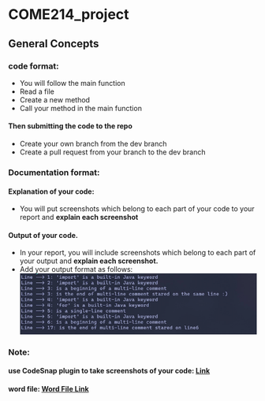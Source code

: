 # COME214_project

## General Concepts

### code format:
- You will follow the main function 
- Read a file
- Create a new method
- Call your method in the main function
#### Then submitting the code to the repo
- Create your own branch from the dev branch
- Create a pull request from your branch to the dev branch

### Documentation format:
#### Explanation of your code:
- You will put screenshots which belong to each part of your code to your report and **explain each screenshot**
#### Output of your code. 
- In your report, you will include screenshots which belong to each part of your output and **explain each screenshot.**
- Add your output format as follows:
![Output format](Assets/output_format.png)
### Note:
#### use CodeSnap plugin to take screenshots of your code: [Link](https://plugins.jetbrains.com/plugin/20009-codesnap)
#### word file: [Word File Link](https://uskudaruniv-my.sharepoint.com/:w:/g/personal/noureldiensoltanabdelrahman_ahmed_st_uskudar_edu_tr/Eer8Dw0XiKJIqr8ICEPbFt4B4et7KKrRYBNiQ6hTPtsMDQ?e=ydBHaT)